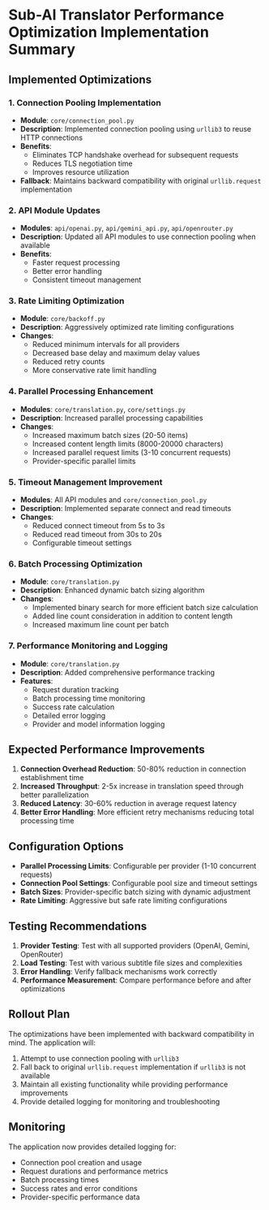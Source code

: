 # Sub-AI Translator Performance Optimization Implementation Summary

## Implemented Optimizations

### 1. Connection Pooling Implementation

- **Module**: `core/connection_pool.py`
- **Description**: Implemented connection pooling using `urllib3` to reuse HTTP connections
- **Benefits**:
  - Eliminates TCP handshake overhead for subsequent requests
  - Reduces TLS negotiation time
  - Improves resource utilization
- **Fallback**: Maintains backward compatibility with original `urllib.request` implementation

### 2. API Module Updates

- **Modules**: `api/openai.py`, `api/gemini_api.py`, `api/openrouter.py`
- **Description**: Updated all API modules to use connection pooling when available
- **Benefits**:
  - Faster request processing
  - Better error handling
  - Consistent timeout management

### 3. Rate Limiting Optimization

- **Module**: `core/backoff.py`
- **Description**: Aggressively optimized rate limiting configurations
- **Changes**:
  - Reduced minimum intervals for all providers
  - Decreased base delay and maximum delay values
  - Reduced retry counts
  - More conservative rate limit handling

### 4. Parallel Processing Enhancement

- **Modules**: `core/translation.py`, `core/settings.py`
- **Description**: Increased parallel processing capabilities
- **Changes**:
  - Increased maximum batch sizes (20-50 items)
  - Increased content length limits (8000-20000 characters)
  - Increased parallel request limits (3-10 concurrent requests)
  - Provider-specific parallel limits

### 5. Timeout Management Improvement

- **Modules**: All API modules and `core/connection_pool.py`
- **Description**: Implemented separate connect and read timeouts
- **Changes**:
  - Reduced connect timeout from 5s to 3s
  - Reduced read timeout from 30s to 20s
  - Configurable timeout settings

### 6. Batch Processing Optimization

- **Module**: `core/translation.py`
- **Description**: Enhanced dynamic batch sizing algorithm
- **Changes**:
  - Implemented binary search for more efficient batch size calculation
  - Added line count consideration in addition to content length
  - Increased maximum line count per batch

### 7. Performance Monitoring and Logging

- **Module**: `core/translation.py`
- **Description**: Added comprehensive performance tracking
- **Features**:
  - Request duration tracking
  - Batch processing time monitoring
  - Success rate calculation
  - Detailed error logging
  - Provider and model information logging

## Expected Performance Improvements

1. **Connection Overhead Reduction**: 50-80% reduction in connection establishment time
2. **Increased Throughput**: 2-5x increase in translation speed through better parallelization
3. **Reduced Latency**: 30-60% reduction in average request latency
4. **Better Error Handling**: More efficient retry mechanisms reducing total processing time

## Configuration Options

- **Parallel Processing Limits**: Configurable per provider (1-10 concurrent requests)
- **Connection Pool Settings**: Configurable pool size and timeout settings
- **Batch Sizes**: Provider-specific batch sizing with dynamic adjustment
- **Rate Limiting**: Aggressive but safe rate limiting configurations

## Testing Recommendations

1. **Provider Testing**: Test with all supported providers (OpenAI, Gemini, OpenRouter)
2. **Load Testing**: Test with various subtitle file sizes and complexities
3. **Error Handling**: Verify fallback mechanisms work correctly
4. **Performance Measurement**: Compare performance before and after optimizations

## Rollout Plan

The optimizations have been implemented with backward compatibility in mind. The application will:

1. Attempt to use connection pooling with `urllib3`
2. Fall back to original `urllib.request` implementation if `urllib3` is not available
3. Maintain all existing functionality while providing performance improvements
4. Provide detailed logging for monitoring and troubleshooting

## Monitoring

The application now provides detailed logging for:

- Connection pool creation and usage
- Request durations and performance metrics
- Batch processing times
- Success rates and error conditions
- Provider-specific performance data
